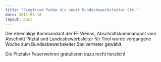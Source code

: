 ```yaml
---
title: "Siegfried Fadum als neuer Bundesbewerbsleiter Stv."
date: 2011-03-18
layout: post
---
```


Der ehemalige Kommandant der FF Wenns, Abschnittskommandant vom Abschnitt Pitztal und Landesbewerbsleiter für Tirol wurde vergangene Woche zum Bundesbewerbsleiter Stellvertreter gewählt. 

Die Pitztaler Feuerwehren gratulieren dazu recht herzlich!
